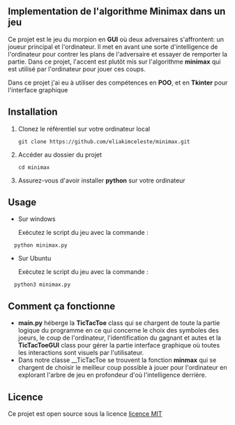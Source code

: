 ## Implementation de l'algorithme Minimax dans un jeu
Ce projet est le jeu du morpion  en __GUI__ où deux adversaires s'affrontent: un joueur principal et l'ordinateur. Il met en avant une sorte d'intelligence de l'ordinateur pour contrer les plans de l'adversaire et essayer de remporter la partie. Dans ce projet, l'accent est plutôt mis sur l'algorithme __minimax__ qui est utilisé par l'ordinateur pour jouer ces coups.

Dans ce projet j'ai eu à utiliser des compétences en **POO**, et en **Tkinter** pour l'interface graphique
<!--├──
├──
├──-->
## Installation
1. Clonez le référentiel sur votre ordinateur local
   ```
   git clone https://github.com/eliakimceleste/minimax.git
   ```
2. Accéder au dossier du projet
	 ```
   cd minimax
   ```
3. Assurez-vous d'avoir installer __python__ sur votre ordinateur
## Usage
- Sur windows
  
	Exécutez le script du jeu avec la commande :
```
  python minimax.py
```
- Sur Ubuntu
  
	Exécutez le script du jeu avec la commande :
```
  python3 minimax.py
```
## Comment ça fonctionne
- __main.py__ héberge la __TicTacToe__ class qui se chargent de toute la partie logique du programme en ce qui concerne le choix des symboles des joeurs, le coup de l'ordinateur, l'identification du gagnant et autes et la __TicTacToeGUI__ class pour gérer la partie interface graphique où toutes les interactions sont visuels par l'utilisateur.
- Dans notre classe __TicTacToe se trouvent la fonction __minmax__ qui se chargent de choisir le meilleur coup possible à jouer pour l'ordinateur en explorant l'arbre de jeu en profondeur d'où l'intelligence derrière.
## Licence
Ce projet est open source sous la licence [licence MIT](LICENCE.txt)
